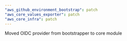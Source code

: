 ```yaml
---
"aws_github_environment_bootstrap": patch
"aws_core_values_exporter": patch
"aws_core_infra": patch
---
```


Moved OIDC provider from bootstrapper to core module
